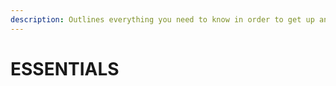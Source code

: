 ```yaml
---
description: Outlines everything you need to know in order to get up and running quickly.
---
```


# ESSENTIALS

